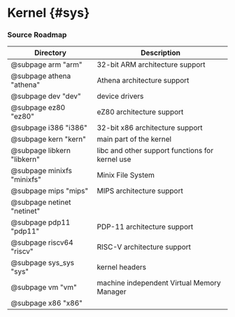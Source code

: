 # Kernel {#sys}

### Source Roadmap

| Directory                  | Description                                     |
|----------------------------|-------------------------------------------------|
| @subpage arm "arm"         | 32-bit ARM architecture support                 |
| @subpage athena "athena"   | Athena architecture support                     |
| @subpage dev "dev"         | device drivers                                  |
| @subpage ez80 "ez80"       | eZ80 architecture support                       |
| @subpage i386 "i386"       | 32-bit x86 architecture support                 |
| @subpage kern "kern"       | main part of the kernel                         |
| @subpage libkern "libkern" | libc and other support functions for kernel use |
| @subpage minixfs "minixfs" | Minix File System                               |
| @subpage mips "mips"       | MIPS architecture support                       |
| @subpage netinet "netinet" |                                                 |
| @subpage pdp11 "pdp11"     | PDP-11 architecture support                     |
| @subpage riscv64 "riscv"   | RISC-V architecture support                     |
| @subpage sys_sys "sys"     | kernel headers                                  |
| @subpage vm "vm"           | machine independent Virtual Memory Manager      |
| @subpage x86 "x86"         |                                                 |
